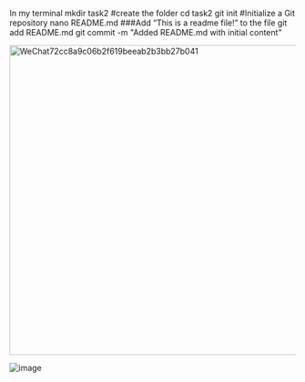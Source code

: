 In my terminal
mkdir task2  #create the folder
cd task2
git init #Initialize a Git repository
nano README.md
###Add “This is a readme file!” to the file
git add README.md
git commit -m "Added README.md with initial content"

<img width="545" alt="WeChat72cc8a9c06b2f619beeab2b3bb27b041" src="https://github.com/user-attachments/assets/385526c2-f8f8-4d95-8a31-64926145bd0b">

![image](https://github.com/user-attachments/assets/07ca7395-fa25-4314-8365-45316efb1152)

